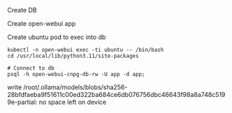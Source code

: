 
Create DB

Create open-webui app

Create ubuntu pod to exec into db
```
kubectl -n open-webui exec -ti ubuntu -- /bin/bash
cd /usr/local/lib/python3.11/site-packages

# Connect to db
psql -h open-webui-cnpg-db-rw -U app -d app;
```


write /root/.ollama/models/blobs/sha256-28bfdfaeba9f51611c00ed322ba684ce6db076756dbc46643f98a8a748c5199e-partial: no space left on device